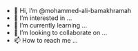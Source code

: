 - 👋 Hi, I’m @mohammed-ali-bamakhramah
- 👀 I’m interested in ...
- 🌱 I’m currently learning ...
- 💞️ I’m looking to collaborate on ...
- 📫 How to reach me ...

<!---
mohammed-ali-bamakhramah/mohammed-ali-bamakhramah is a ✨ special ✨ repository because its `README.md` (this file) appears on your GitHub profile.
You can click the Preview link to take a look at your changes.
--->
